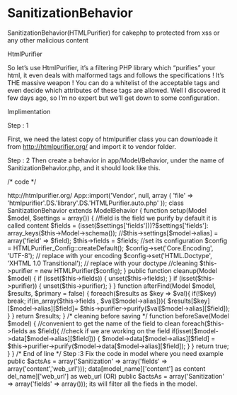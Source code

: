 SanitizationBehavior
====================

SanitizationBehavior(HTMLPurifier) for cakephp to protected from xss or any other malicious content  


HtmlPurifier

So let’s use HtmlPurifier, it’s a filtering PHP library which “purifies” your html, it even deals with malformed tags and follows the specifications ! It’s THE massive weapon ! You can do a whitelist of the acceptable tags and even decide which attributes of these tags are allowed. Well I discovered it few days ago, so I’m no expert but we’ll get down to some configuration.


Implimentation 

Step : 1

 First, we need the latest copy of htmlpurifier class you can downloade it from http://htmlpurifier.org/ and import it to vendor folder. 


Step : 2
Then create a behavior in app/Model/Behavior, under the name of SanitizationBehavior.php, and it should look like this.

/*  code  */

<?php
//get htmlpurifier => http://htmlpurifier.org/
App::import('Vendor', null, array
            (
                'file' => 'htmlpurifier'.DS.'library'.DS.'HTMLPurifier.auto.php'
             ));
     
class SanitizationBehavior extends ModelBehavior
{
    function setup(Model $model, $settings = array())
    {
        //field is the field we purify by default it is called content
        $fields = (isset($settings['fields']))?$settings['fields']: array_keys($this->Model->schema());
        //$this->settings[$model->alias] = array('field' => $field);
        $this->fields = $fields;
            //set its configuration
            $config = HTMLPurifier_Config::createDefault();
            $config->set('Core.Encoding', 'UTF-8'); // replace with your encoding
			$config->set('HTML.Doctype', 'XHTML 1.0 Transitional'); // replace with your doctype	
		//cleaning
            $this->purifier = new HTMLPurifier($config);  
      
    }
    
    	public function cleanup(Model $model) {
		
		if (isset($this->fields)) {
			unset($this->fields);
		}
		if (isset($this->purifier)) {
			unset($this->purifier);
		}
	
		
	}

    function afterFind(Model $model, $results, $primary = false) {
			
		foreach($results as $key => $val){
if(!$key)
break;
		if(in_array($this->fields , $val[$model->alias])){
			$results[$key][$model->alias][$field]= $this->purifier->purify($val[$model->alias][$field]);
		}
	}
		return $results;

}
    /*
        cleaning before saving
    */
    function beforeSave(Model $model)
    {
        //convenient to get the name of the field to clean
        foreach($this->fields as $field){
        //check if we are working on the field
        if(isset($model->data[$model->alias][$field]))
        {
            $model->data[$model->alias][$field] = $this->purifier->purify($model->data[$model->alias][$field]);
        }
}
        return true;
    }
    

          
}








/* End of line */

Step :3

   Fix the code in model where you need
example   
public $actsAs = array('Sanitization' => array('fields' => array('content','web_url')));

data[model_name]['content']  as content
del_name]['web_url']  as web_url
  (OR)
public $actsAs = array('Sanitization' => array('fields' => array()));

its will filter all the fieds in the model.

